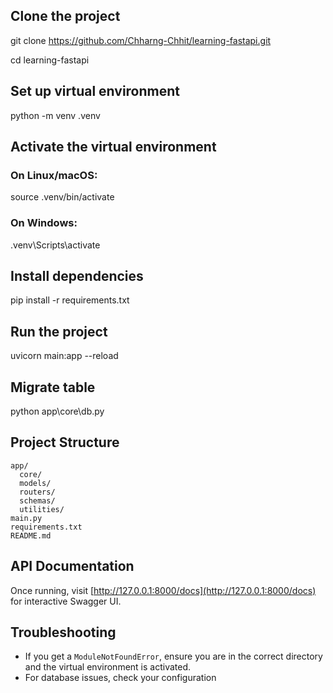 ## Clone the project
git clone https://github.com/Chharng-Chhit/learning-fastapi.git

cd learning-fastapi

## Set up virtual environment
python -m venv .venv

## Activate the virtual environment
### On Linux/macOS:
source .venv/bin/activate

### On Windows:
.venv\Scripts\activate

## Install dependencies
pip install -r requirements.txt

## Run the project
uvicorn main:app --reload

## Migrate table
python app\core\db.py

## Project Structure
```
app/
  core/
  models/
  routers/
  schemas/
  utilities/
main.py
requirements.txt
README.md
```

## API Documentation
Once running, visit [http://127.0.0.1:8000/docs](http://127.0.0.1:8000/docs) for interactive Swagger UI.

## Troubleshooting
- If you get a `ModuleNotFoundError`, ensure you are in the correct directory and the virtual environment is activated.
- For database issues, check your configuration

